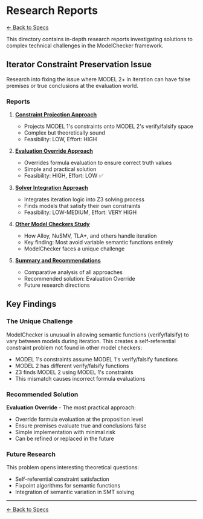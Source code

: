 # Research Reports

[← Back to Specs](../README.md)

This directory contains in-depth research reports investigating solutions to complex technical challenges in the ModelChecker framework.

## Iterator Constraint Preservation Issue

Research into fixing the issue where MODEL 2+ in iteration can have false premises or true conclusions at the evaluation world.

### Reports

1. **[Constraint Projection Approach](001_constraint_projection_approach.md)**
   - Projects MODEL 1's constraints onto MODEL 2's verify/falsify space
   - Complex but theoretically sound
   - Feasibility: LOW, Effort: HIGH

2. **[Evaluation Override Approach](002_evaluation_override_approach.md)**
   - Overrides formula evaluation to ensure correct truth values
   - Simple and practical solution
   - Feasibility: HIGH, Effort: LOW ✅

3. **[Solver Integration Approach](003_solver_integration_approach.md)**
   - Integrates iteration logic into Z3 solving process
   - Finds models that satisfy their own constraints
   - Feasibility: LOW-MEDIUM, Effort: VERY HIGH

4. **[Other Model Checkers Study](004_other_model_checkers.md)**
   - How Alloy, NuSMV, TLA+, and others handle iteration
   - Key finding: Most avoid variable semantic functions entirely
   - ModelChecker faces a unique challenge

5. **[Summary and Recommendations](005_summary_recommendations.md)**
   - Comparative analysis of all approaches
   - Recommended solution: Evaluation Override
   - Future research directions

## Key Findings

### The Unique Challenge

ModelChecker is unusual in allowing semantic functions (verify/falsify) to vary between models during iteration. This creates a self-referential constraint problem not found in other model checkers:

- MODEL 1's constraints assume MODEL 1's verify/falsify functions
- MODEL 2 has different verify/falsify functions  
- Z3 finds MODEL 2 using MODEL 1's constraints
- This mismatch causes incorrect formula evaluations

### Recommended Solution

**Evaluation Override** - The most practical approach:
- Override formula evaluation at the proposition level
- Ensure premises evaluate true and conclusions false
- Simple implementation with minimal risk
- Can be refined or replaced in the future

### Future Research

This problem opens interesting theoretical questions:
- Self-referential constraint satisfaction
- Fixpoint algorithms for semantic functions
- Integration of semantic variation in SMT solving

---

[← Back to Specs](../README.md)